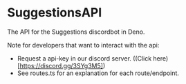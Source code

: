 # SuggestionsAPI
The API for the Suggestions discordbot in Deno.

Note for developers that want to interact with the api:
 - Request a api-key in our discord server. ((Click here)[https://discord.gg/3SYg3M5])
 - See routes.ts for an explanation for each route/endpoint.
